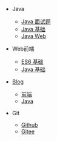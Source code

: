 <!-- _navbar.md -->

* Java

  * [Java 面试题](/Java面试题/)
  * [Java 基础](/java-base/)
  * [Java Web](/java-web/)
  
* Web前端

  * [ES6 基础]()
  * [Java 基础]()

* [Blog](/blog/)

  * [前端]()
  * [Java]()

* Git

  * [Github](https://github.com/zsy0216/)
  * [Gitee](https://gitee.com/Ep_tassel/)